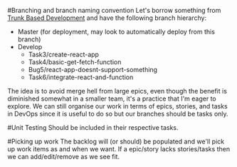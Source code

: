 #Branching and branch naming convention
Let's borrow something from [Trunk Based Development](https://trunkbaseddevelopment.com/) and have the following branch hierarchy:

- Master (for deployment, may look to automatically deploy from this branch)
- Develop
    - Task3/create-react-app
    - Task4/basic-get-fetch-function
    - Bug5/react-app-doesnt-support-something
    - Task6/integrate-react-and-function


The idea is to avoid merge hell from large epics, even though the benefit is diminished somewhat in a smaller team, it's a practice that I'm eager to explore. We can still organise our work in terms of epics, stories, and tasks in DevOps since it is useful to do so but our branches should be tasks only.

#Unit Testing
Should be included in their respective tasks.

#Picking up work
The backlog will (or should) be populated and we'll pick up work items as and when we want. If a epic/story lacks stories/tasks then we can add/edit/remove as we see fit.
